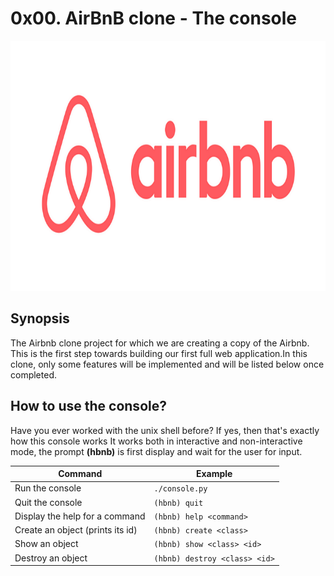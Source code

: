 # 0x00. AirBnB clone - The console

<img src="airbnb.png" width="1000" height="400"/>

## Synopsis

The Airbnb clone project for which we are creating a copy of the Airbnb. This is the first step towards building our first full web application.In this clone, only some features will be implemented and will be listed below once completed.

## How to use the console?
Have you ever worked with the unix shell before? If yes, then that's exactly how this console works
It works both in interactive and non-interactive mode, the prompt **(hbnb)** is first display and 
wait for the user for input.


Command | Example
------- | -------
Run the console | ```./console.py```
Quit the console | ```(hbnb) quit```
Display the help for a command | ```(hbnb) help <command>```
Create an object (prints its id)| ```(hbnb) create <class>```
Show an object | ```(hbnb) show <class> <id>```
Destroy an object | ```(hbnb) destroy <class> <id>```
